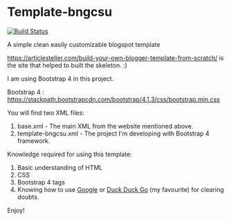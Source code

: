 # Template-bngcsu 
[![Build Status](https://travis-ci.org/Irajarshibhadra/Template-bngcsu.svg?branch=master)](https://travis-ci.org/Irajarshibhadra/Template-bngcsu)
<p>
A simple clean easily customizable blogspot template 

https://articlesteller.com/build-your-own-blogger-template-from-scratch/ is the site that helped to built the skeleton. :)

I am using Bootstrap 4 in this project.

Bootstrap 4 : https://stackpath.bootstrapcdn.com/bootstrap/4.1.3/css/bootstrap.min.css

You will find two XML files:
1. base.xml - The main XML from the website mentioned above.
2. template-bngcsu.xml - The project I'm developing with Bootstrap 4 framework.

Knowledge required for using this template:
 1. Basic understanding of HTML
 2. CSS
 3. Bootstrap 4 tags
 4. Knowing how to use <a href='www.google.com'>Google</a> or <a href='https://duckduckgo.com/?t=hp'>Duck Duck Go</a> (my favourite) for clearing doubts.
 
Enjoy!
